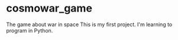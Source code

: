 # cosmowar_game
The game about war in space
This is my first project. I'm learning to program in Python.
